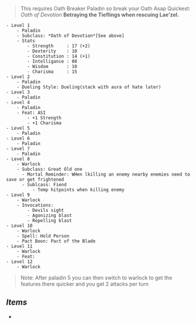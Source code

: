 > This requires Oath Breaker Paladin so break your Oath Asap
> Quickest: *Oath of Devotion*
> 	**Betraying the Tieflings when rescuing Lae’zel.**

```dirtree
- Level 1
	- Paladin
	- Subclass: *Oath of Devotion*[See above]
	- Stats
		- Strength     : 17 (+2)
		- Dexterity    : 10
		- Constitution : 14 (+1)
		- Intelligance : 08
		- Wisdom       : 10
		- Charisma     : 15
- Level 2
	- Paladin
	- Dueling Style: Dueling(stack with aura of hate later)
- Level 3
	- Paladin
- Level 4
	- Paladin
	- Feat: ASI
		- +1 Strength
		- +1 Charisma
- Level 5
	- Paladin
- Level 6
	- Paladin
- Level 7
	- Paladin
- Level 8
	- Warlock
	- Subclass: Great Old one
	  - Mortal Reminder: WHen lkilling an enemy nearby enemies need to save or get frightened
	  - Sublcass: Fiend
		  - Temp hitpoints when killing enemy
- Level 9
	- Warlock
	- Invocations:
		- Devils sight
		- Agonizing blast
		- Repelling blast
- Level 10
	- Warlock
	- Spell: Hold Person
	- Pact Boon: Pact of the Blade
- Level 11
	- Warlock
	- Feat: 
- Level 12
	- Warlock
```



> Note:
> After paladin 5 you can then switch to warlock to get the features there quicker and you get 2 attacks per turn
## *Items*

- 